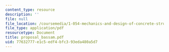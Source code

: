 ```yaml
---
content_type: resource
description: ''
file: null
file_location: /coursemedia/1-054-mechanics-and-design-of-concrete-structures-spring-2004/77632777e1c5edf4bfc393eda480a5d7_proposal_bassam.pdf
file_type: application/pdf
resourcetype: Document
title: proposal_bassam.pdf
uid: 77632777-e1c5-edf4-bfc3-93eda480a5d7
---
```

